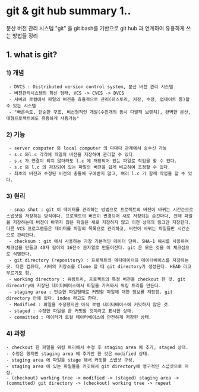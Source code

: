 # git & git hub summary 1..
분산 버전 관리 시스템 "git" 을 git bash를 기반으로 git hub 과 연계하여  유용하게 쓰는 방법들 정리

## 1. what is git?

### 1) 개념   
     - DVCS : Distributed version control system, 분산 버전 관리 시스템
     - 버전관리시스템의 최신 형태, VCS -> CVCS -> DVCS
     - 서버와 로컬에서 파일의 버전을 효율적으로 관리(히스토리, 저장, 수정, 업데이트 등)할 수 있는 시스템
     - "빠른속도, 단순한 구조, 비선형적인 개발(수천개의 동시 다발적 브랜치), 완벽한 분산, 대형프로젝트에도 유용하게 사용가능"

### 2) 기능
     - server computer 와 local computer 의 다대다 관계에서 송수신 가능
     - s.c 와l.c 각각에 파일의 버전을 저장하여 관리할 수 있다.
     - s.c 가 연결이 되지 않더라도 l.c 에 저장되어 있는 파일로 작업을 할 수 있다.
     - s.c 와 l.c 의 저장되어 있는 파일의 버전을 쉽게 비교하여 조정할 수 있다.
     - 최초의 버전과 수정된 버전의 충돌에 구애받지 않고, 여러 l.c 가 함께 작업을 할 수 있다.

### 3) 원리
     - snap shot : git 이 데이터를 관리하는 방법으로 프로젝트의 버전이 바뀌는 시간순으로 스냅샷을 저장하는 방식이다. 프로젝트의 버전이 변경되어 새로 저장되는 순간마다, 전체 파일을 저장하는데 버전이 바뀌지 않은 파일은 새로 저장하지 않고 이전 상태의 링크만 저장한다. 다른 VCS 프로그램들은 데이터를 파일의 목록으로 관리하고, 버전이 바뀌는 파일들만 시간순으로 관리한다. 
     - checksum : git 에서 사용하는 가장 기본적인 데이터 단위. SHA-1 해시를 사용하여 체크섬을 만들고 40자 길이의 16진수 문자열로 만들어진다. git 은 모든 것을 이 체크섬으로 식별한다.
     - git directory (repository) : 프로젝트의 메타데이터와 데이터베이스를 저장하는 곳. 다른 컴퓨터, 서버의 저장소를 Clone 할 때 git directory가 생성된다. HEAD 라고 부르기도 함.
     - working directory : 워킹트리, 프로젝트의 특정 버전을 checkout 한 것. git direcotry에 저장된 데이터베이스에서 파일을 가져와서 워킹 트리를 만든다. 
     - staging area : 단순한 파일형태로 커밋할 파일에 대한 정보를 저장함. git directory 안에 있다. index 라고도 한다.
     - Modified : 파일을 수정했지만 아직 로컬 데이터베이스에 커밋하지 않은 것.
     - staged : 수정한 파일을 곧 커밋할 것이라고 표시한 상태.
     - committed : 데이터가 로컬 데이터베이스에 안전하게 저장된 상태.

### 4) 과정
    - checkout 한 파일을 워킹 트리에서 수정 후 staging area 에 추가, staged 상태.
    - 수정은 했지만 staging area 에 추가안 한 것은 modified 상태.
    - staging area 에 파일을 stage 해서 커밋할 스냅샷 구성.
    - staging area 에 있는 파일들을 커밋해서 git directory에 영구적인 스냅샷으로 저장.
    - (checkout) working tree -> modified -> (staged) staging area -> (committed) git directory -> (checkout) working tree -> repeat
